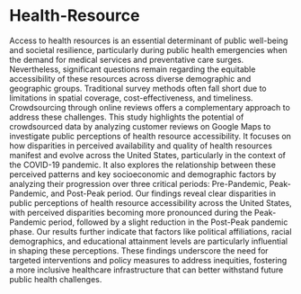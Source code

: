 # Health-Resource

Access to health resources is an essential determinant of public well-being and societal resilience, particularly during public health emergencies when the demand for medical services and preventative care surges. Nevertheless, significant questions remain regarding the equitable accessibility of these resources across diverse demographic and geographic groups. Traditional survey methods often fall short due to limitations in spatial coverage, cost-effectiveness, and timeliness. Crowdsourcing through online reviews offers a complementary approach to address these challenges. This study highlights the potential of crowdsourced data by analyzing customer reviews on Google Maps to investigate public perceptions of health resource accessibility. It focuses on how disparities in perceived availability and quality of health resources manifest and evolve across the United States, particularly in the context of the COVID-19 pandemic. It also explores the relationship between these perceived patterns and key socioeconomic and demographic factors by analyzing their progression over three critical periods: Pre-Pandemic, Peak-Pandemic, and Post-Peak period. Our findings reveal clear disparities in public perceptions of health resource accessibility across the United States, with perceived disparities becoming more pronounced during the Peak-Pandemic period, followed by a slight reduction in the Post-Peak pandemic phase. Our results further indicate that factors like political affiliations, racial demographics, and educational attainment levels are particularly influential in shaping these perceptions. These findings underscore the need for targeted interventions and policy measures to address inequities, fostering a more inclusive healthcare infrastructure that can better withstand future public health challenges.

